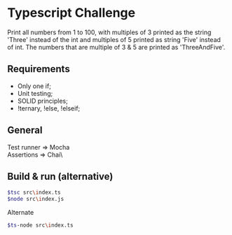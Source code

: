 # Typescript Challenge
Print all numbers from 1 to 100, with multiples of 3 printed as the string 'Three' instead of the int and multiples of 5 printed as string 'Five' instead of int.
The numbers that are multiple of 3 & 5 are printed as 'ThreeAndFive'.

## Requirements
- Only one if;
- Unit testing;
- SOLID principles;
- !ternary, !else, !elseif;

## General
Test runner => Mocha\
Assertions => Chai\

## Build & run (alternative)
```bash
$tsc src\index.ts
$node src\index.js
```
Alternate
```bash
$ts-node src\index.ts
```